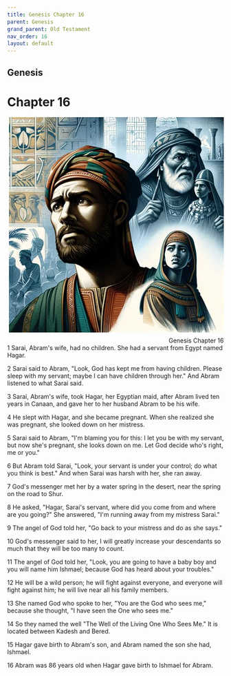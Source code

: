 ```yaml
---
title: Genesis Chapter 16
parent: Genesis
grand_parent: Old Testament
nav_order: 16
layout: default
---
```


## Genesis

# Chapter 16

<div style="clear: both; text-align: right;">
    <img src="/assets/Image/Genesis/500/16.jpg" alt="Genesis Chapter 16" class="chapter-image" style="max-width: 100%; height: auto; float: right; margin: 0 0 10px 10px; padding-left: 10%;">
    <figcaption style="font-size: 14px;">Genesis Chapter 16</figcaption>
</div>
1 Sarai, Abram's wife, had no children. She had a servant from Egypt named Hagar.

2 Sarai said to Abram, "Look, God has kept me from having children. Please sleep with my servant; maybe I can have children through her." And Abram listened to what Sarai said.

3 Sarai, Abram's wife, took Hagar, her Egyptian maid, after Abram lived ten years in Canaan, and gave her to her husband Abram to be his wife.

4 He slept with Hagar, and she became pregnant. When she realized she was pregnant, she looked down on her mistress.

5 Sarai said to Abram, "I'm blaming you for this: I let you be with my servant, but now she's pregnant, she looks down on me. Let God decide who's right, me or you."

6 But Abram told Sarai, "Look, your servant is under your control; do what you think is best." And when Sarai was harsh with her, she ran away.

7 God's messenger met her by a water spring in the desert, near the spring on the road to Shur.

8 He asked, "Hagar, Sarai's servant, where did you come from and where are you going?" She answered, "I'm running away from my mistress Sarai."

9 The angel of God told her, "Go back to your mistress and do as she says."

10 God's messenger said to her, I will greatly increase your descendants so much that they will be too many to count.

11 The angel of God told her, "Look, you are going to have a baby boy and you will name him Ishmael; because God has heard about your troubles."

12 He will be a wild person; he will fight against everyone, and everyone will fight against him; he will live near all his family members.

13 She named God who spoke to her, "You are the God who sees me," because she thought, "I have seen the One who sees me."

14 So they named the well "The Well of the Living One Who Sees Me." It is located between Kadesh and Bered.

15 Hagar gave birth to Abram's son, and Abram named the son she had, Ishmael.

16 Abram was 86 years old when Hagar gave birth to Ishmael for Abram.


